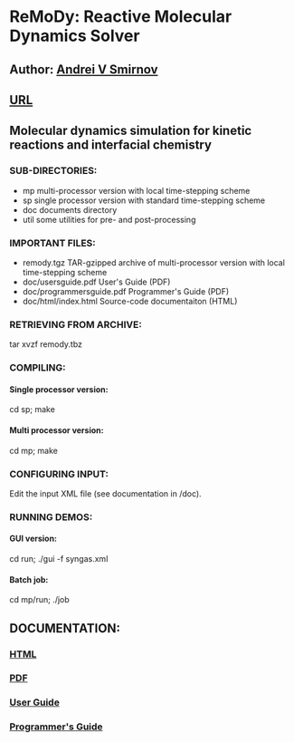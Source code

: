 # ReMoDy: Reactive Molecular Dynamics Solver

## Author: [Andrei V Smirnov](mailto:andrei.v.smirnov@gmail.com)

## [URL](http://galacticbubble.com/remody)

## Molecular dynamics simulation for kinetic reactions and interfacial chemistry

### SUB-DIRECTORIES:

- mp        multi-processor version with local time-stepping scheme
- sp          single processor version with standard time-stepping scheme
- doc         documents directory
- util        some utilities for pre- and post-processing

### IMPORTANT FILES:

- remody.tgz                TAR-gzipped archive of multi-processor version with local time-stepping scheme
- doc/usersguide.pdf        User's Guide (PDF)
- doc/programmersguide.pdf  Programmer's Guide (PDF)
- doc/html/index.html       Source-code documentaiton (HTML)

### RETRIEVING FROM ARCHIVE:

tar xvzf remody.tbz

### COMPILING:

#### Single processor version:

cd sp; make

#### Multi processor version:

cd mp; make


### CONFIGURING INPUT:

Edit the input XML file (see documentation in /doc).


### RUNNING DEMOS:

#### GUI version:

cd run; ./gui -f syngas.xml


#### Batch job:

cd mp/run; ./job

## DOCUMENTATION:

### [HTML](http://galacticbubble.com/remody/doc/html/index.html)

### [PDF](doc)

### [User Guide](doc/usersguide.pdf)

### [Programmer's Guide](doc/programmersguide.pdf)


